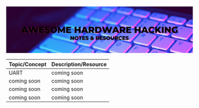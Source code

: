 <p align="center">
  <img  width="1200" src="banner.png" />
</p>



Topic/Concept | Description/Resource
---- | ----
UART | coming soon
coming soon | coming soon
coming soon | coming soon
coming soon | coming soon
